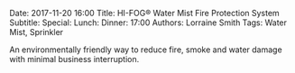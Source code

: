 Date: 2017-11-20 16:00
Title: HI-FOG® Water Mist Fire Protection System
Subtitle: 
Special: 
Lunch:
Dinner: 17:00
Authors: Lorraine Smith
Tags: Water Mist, Sprinkler

An environmentally friendly way to reduce fire, smoke and water damage with minimal business interruption.
